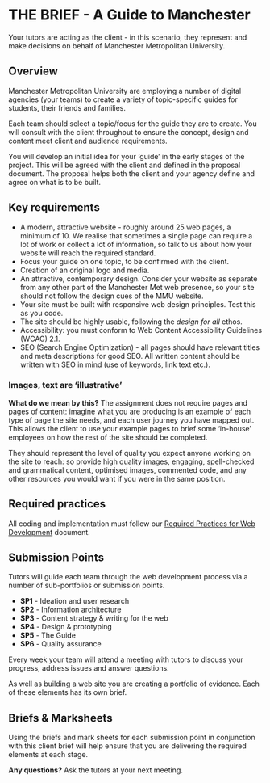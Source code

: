 # THE BRIEF - A Guide to Manchester

Your tutors are acting as the client - in this scenario, they represent and make decisions on behalf of Manchester Metropolitan University.

## Overview

Manchester Metropolitan University are employing a number of digital agencies (your teams) to create a variety of topic-specific guides for students, their friends and families.

Each team should select a topic/focus for the guide they are to create. You will consult with the client throughout to ensure the concept, design and content meet client and audience requirements.

You will develop an initial idea for your ‘guide’ in the early stages of the project. This will be agreed with the client and defined in the proposal document. The proposal helps both the client and your agency define and agree on what is to be built.

## Key requirements

- A modern, attractive website - roughly around 25 web pages, a minimum of 10. We realise that sometimes a single page can require a lot of work or collect a lot of information, so talk to us about how your website will reach the required standard.
- Focus your guide on one topic, to be confirmed with the client.
- Creation of an original logo and media.
- An attractive, contemporary design. Consider your website as separate from any other part of the Manchester Met web presence, so your site should not follow the design cues of the MMU website.
- Your site must be built with responsive web design principles. Test this as you code.
- The site should be highly usable, following the _design for all_ ethos.
- Accessibility: you must conform to Web Content Accessibility Guidelines (WCAG) 2.1.
- SEO (Search Engine Optimization) - all pages should have relevant titles and meta descriptions for good SEO. All written content should be written with SEO in mind (use of keywords, link text etc.).

### Images, text are ‘illustrative’

**What do we mean by this?** The assignment does not require pages and pages of content: imagine what you are producing is an example of each type of page the site needs, and each user journey you have mapped out. This allows the client to use your example pages to brief some ‘in-house’ employees on how the rest of the site should be completed.

They should represent the level of quality you expect anyone working on the site to reach: so provide high quality images, engaging, spell-checked and grammatical content, optimised images, commented code, and any other resources you would want if you were in the same position.


## Required practices

All coding and implementation must follow our [Required Practices for Web Development](http://bit.ly/mmu-web-required) document.

## Submission Points

Tutors will guide each team through the web development process via a number of sub-portfolios or submission points.

- **SP1** - Ideation and user research
- **SP2** - Information architecture
- **SP3** - Content strategy & writing for the web
- **SP4** - Design &amp; prototyping
- **SP5** - The Guide
- **SP6** - Quality assurance

Every week your team will attend a meeting with tutors to discuss your progress, address issues and answer questions.

As well as building a web site you are creating a portfolio of evidence. Each of these elements has its own brief.

## Briefs &amp; Marksheets

Using the briefs and mark sheets for each submission point in conjunction with this client brief will help ensure that you are delivering the required elements at each stage.

**Any questions?** Ask the tutors at your next meeting.
